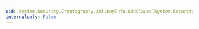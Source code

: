```yaml
---
uid: System.Security.Cryptography.Xml.KeyInfo.AddClause(System.Security.Cryptography.Xml.KeyInfoClause)
internalonly: False
---
```


